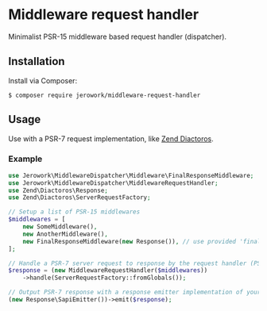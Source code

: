 # Middleware request handler
Minimalist PSR-15 middleware based request handler (dispatcher).

## Installation
Install via Composer: 
```
$ composer require jerowork/middleware-request-handler
```

## Usage
Use with a PSR-7 request implementation, like [Zend Diactoros](https://github.com/zendframework/zend-diactoros).

### Example
```php
use Jerowork\MiddlewareDispatcher\Middleware\FinalResponseMiddleware;
use Jerowork\MiddlewareDispatcher\MiddlewareRequestHandler;
use Zend\Diactoros\Response;
use Zend\Diactoros\ServerRequestFactory;

// Setup a list of PSR-15 middlewares
$middlewares = [
    new SomeMiddleware(),
    new AnotherMiddleware(),
    new FinalResponseMiddleware(new Response()), // use provided 'final' response middleware or your own implementation
];

// Handle a PSR-7 server request to response by the request handler (PSR-15)
$response = (new MiddlewareRequestHandler($middlewares))
    ->handle(ServerRequestFactory::fromGlobals());

// Output PSR-7 response with a response emitter implementation of your choice
(new Response\SapiEmitter())->emit($response);
```